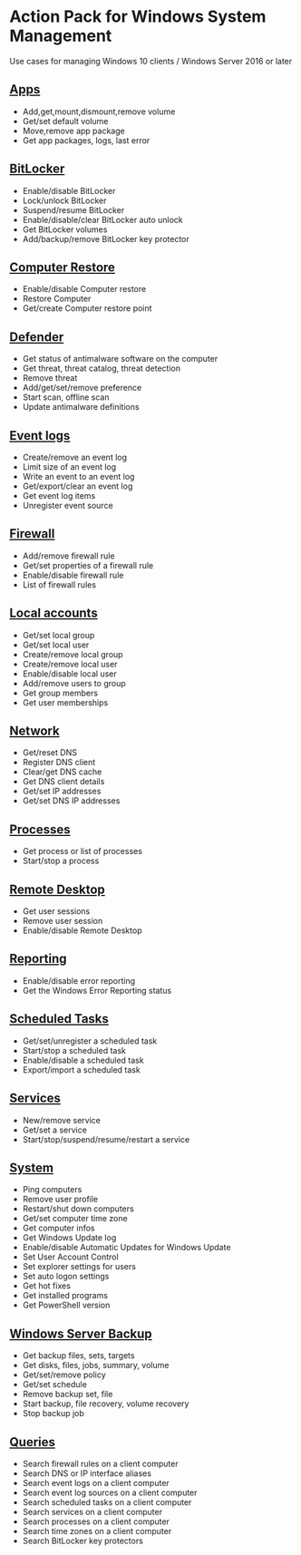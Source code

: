 # Action Pack for Windows System Management 
Use cases for managing Windows 10 clients / Windows Server 2016 or later

## [Apps](./Clients/Apps)

+ Add,get,mount,dismount,remove volume
+ Get/set default volume
+ Move,remove app package
+ Get app packages, logs, last error

## [BitLocker](./BitLocker)

+ Enable/disable BitLocker
+ Lock/unlock BitLocker
+ Suspend/resume BitLocker
+ Enable/disable/clear BitLocker auto unlock
+ Get BitLocker volumes
+ Add/backup/remove BitLocker key protector

## [Computer Restore](./Clients/ComputerRestore)

+ Enable/disable Computer restore
+ Restore Computer
+ Get/create Computer restore point

## [Defender](./Defender)

+ Get status of antimalware software on the computer
+ Get threat, threat catalog, threat detection
+ Remove threat
+ Add/get/set/remove preference
+ Start scan, offline scan
+ Update antimalware definitions 

## [Event logs](./EventLogs)

+ Create/remove an event log
+ Limit size of an event log
+ Write an event to an event log
+ Get/export/clear an event log
+ Get event log items
+ Unregister event source

## [Firewall](./Firewall)

+ Add/remove firewall rule
+ Get/set properties of a firewall rule
+ Enable/disable firewall rule
+ List of firewall rules

## [Local accounts](./LocalAccounts)

+ Get/set local group
+ Get/set local user
+ Create/remove local group
+ Create/remove local user
+ Enable/disable local user
+ Add/remove users to group
+ Get group members
+ Get user memberships

## [Network](./Network)

+ Get/reset DNS 
+ Register DNS client
+ Clear/get DNS cache
+ Get DNS client details
+ Get/set IP addresses
+ Get/set DNS IP addresses

## [Processes](./Processes)

+ Get process or list of processes
+ Start/stop a process

## [Remote Desktop](./RemoteDesktop)

+ Get user sessions
+ Remove user session
+ Enable/disable Remote Desktop

## [Reporting](./Reporting)

+ Enable/disable error reporting
+ Get the Windows Error Reporting status

## [Scheduled Tasks](./ScheduledTasks)

+ Get/set/unregister a scheduled task
+ Start/stop a scheduled task
+ Enable/disable a scheduled task
+ Export/import a scheduled task

## [Services](./Services)

+ New/remove service
+ Get/set a service
+ Start/stop/suspend/resume/restart a service

## [System](./System)

+ Ping computers
+ Remove user profile
+ Restart/shut down computers
+ Get/set computer time zone
+ Get computer infos
+ Get Windows Update log 
+ Enable/disable Automatic Updates for Windows Update
+ Set User Account Control
+ Set explorer settings for users
+ Set auto logon settings
+ Get hot fixes
+ Get installed programs
+ Get PowerShell version

## [Windows Server Backup](./Server/Backup)

+ Get backup files, sets, targets
+ Get disks, files, jobs, summary, volume
+ Get/set/remove policy
+ Get/set schedule
+ Remove backup set, file
+ Start backup, file recovery, volume recovery
+ Stop backup job

## [Queries](./_QUERY_)

+ Search firewall rules on a client computer
+ Search DNS or IP interface aliases
+ Search event logs on a client computer
+ Search event log sources on a client computer
+ Search scheduled tasks on a client computer
+ Search services on a client computer
+ Search processes on a client computer
+ Search time zones on a client computer
+ Search BitLocker key protectors
